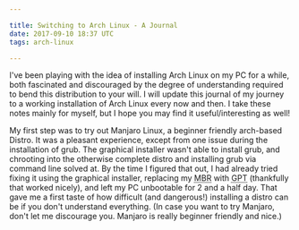 ```yaml
---

title: Switching to Arch Linux - A Journal
date: 2017-09-10 18:37 UTC
tags: arch-linux

---
```


I've been playing with the idea of installing Arch Linux on my PC for a while,
both fascinated and discouraged by the degree of understanding required to bend
this distribution to your will. I will update this journal of my journey to a
working installation of Arch Linux every now and then. I take these notes mainly
for myself, but I hope you may find it useful/interesting as well!

My first step was to try out Manjaro Linux, a beginner friendly arch-based Distro.
It was a pleasant experience, except from one issue during the installation of grub.
The graphical installer wasn't able to install grub, and chrooting into
the otherwise complete distro and installing grub via command line solved at.
By the time I figured that out, I had already tried fixing it using the
graphical installer, replacing my <abbr title="Master Boot Record">MBR</abbr> with
<abbr title="GUID Partition Table">GPT</abbr> (thankfully that worked
nicely), and left my PC unbootable for 2 and a half day. That gave me a first
taste of how difficult (and dangerous!) installing a distro can be if you
don't understand everything. (In case you want to try Manjaro, don't let me
discourage you. Manjaro is really beginner friendly and nice.)

